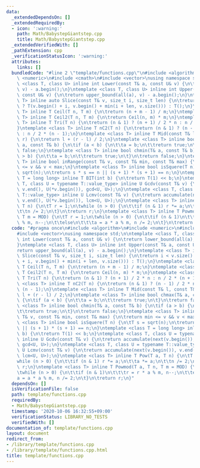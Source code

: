 ```yaml
---
data:
  _extendedDependsOn: []
  _extendedRequiredBy:
  - icon: ':warning:'
    path: Math/BabystepGiantstep.cpp
    title: Math/BabystepGiantstep.cpp
  _extendedVerifiedWith: []
  _pathExtension: cpp
  _verificationStatusIcon: ':warning:'
  attributes:
    links: []
  bundledCode: "#line 2 \"template/functions.cpp\"\n#include <algorithm>\n#include\
    \ <numeric>\n#include <cmath>\n#include <vector>\nusing namespace std;\n\ntemplate\
    \ <class T, class U> inline int Lower(const T& a, const U& v) {\n\treturn lower_bound(all(a),\
    \ v) - a.begin();\n}\ntemplate <class T, class U> inline int Upper(const T& a,\
    \ const U& v) {\n\treturn upper_bound(all(a), v) - a.begin();\n}\ntemplate <class\
    \ T> inline auto Slice(const T& v, size_t i, size_t len) {\n\treturn i < v.size()\
    \ ? T(v.begin() + i, v.begin() + min(i + len, v.size())) : T();\n}\ntemplate <class\
    \ T> inline T Ceil(T n, T m) {\n\treturn (n + m - 1) / m;\n}\ntemplate <class\
    \ T> inline T Ceil2(T n, T m) {\n\treturn Ceil(n, m) * m;\n}\ntemplate <class\
    \ T> inline T Tri(T n) {\n\treturn (n & 1) ? (n + 1) / 2 * n : n / 2 * (n + 1);\n\
    }\ntemplate <class T> inline T nC2(T n) {\n\treturn (n & 1) ? (n - 1) / 2 * n\
    \ : n / 2 * (n - 1);\n}\ntemplate <class T> inline T Mid(const T& l, const T&\
    \ r) {\n\treturn l + (r - l) / 2;\n}\ntemplate <class T> inline bool chmax(T&\
    \ a, const T& b) {\n\tif (a < b) {\n\t\ta = b;\n\t\treturn true;\n\t}\n\treturn\
    \ false;\n}\ntemplate <class T> inline bool chmin(T& a, const T& b) {\n\tif (a\
    \ > b) {\n\t\ta = b;\n\t\treturn true;\n\t}\n\treturn false;\n}\ntemplate <class\
    \ T> inline bool inRange(const T& v, const T& min, const T& max) {\n\treturn min\
    \ <= v && v < max;\n}\ntemplate <class T> inline bool isSquere(T n) {\n\tT s =\
    \ sqrt(n);\n\treturn s * s == n || (s + 1) * (s + 1) == n;\n}\ntemplate <class\
    \ T = long long> inline T BIT(int b) {\n\treturn T(1) << b;\n}\ntemplate <class\
    \ T, class U = typename T::value_type> inline U Gcdv(const T& v) {\n\treturn accumulate(next(v.begin()),\
    \ v.end(), U(*v.begin()), gcd<U, U>);\n}\ntemplate <class T, class U = typename\
    \ T::value_type> inline U Lcmv(const T& v) {\n\treturn accumulate(next(v.begin()),\
    \ v.end(), U(*v.begin()), lcm<U, U>);\n}\ntemplate <class T> inline T Pow(T a,\
    \ T n) {\n\tT r = 1;\n\twhile (n > 0) {\n\t\tif (n & 1) r *= a;\n\t\ta *= a;\n\
    \t\tn /= 2;\n\t}\n\treturn r;\n}\ntemplate <class T> inline T Powmod(T a, T n,\
    \ T m = MOD) {\n\tT r = 1;\n\twhile (n > 0) {\n\t\tif (n & 1)\n\t\t\tr = r * a\
    \ % m, n--;\n\t\telse\n\t\t\ta = a * a % m, n /= 2;\n\t}\n\treturn r;\n}\n"
  code: "#pragma once\n#include <algorithm>\n#include <numeric>\n#include <cmath>\n\
    #include <vector>\nusing namespace std;\n\ntemplate <class T, class U> inline\
    \ int Lower(const T& a, const U& v) {\n\treturn lower_bound(all(a), v) - a.begin();\n\
    }\ntemplate <class T, class U> inline int Upper(const T& a, const U& v) {\n\t\
    return upper_bound(all(a), v) - a.begin();\n}\ntemplate <class T> inline auto\
    \ Slice(const T& v, size_t i, size_t len) {\n\treturn i < v.size() ? T(v.begin()\
    \ + i, v.begin() + min(i + len, v.size())) : T();\n}\ntemplate <class T> inline\
    \ T Ceil(T n, T m) {\n\treturn (n + m - 1) / m;\n}\ntemplate <class T> inline\
    \ T Ceil2(T n, T m) {\n\treturn Ceil(n, m) * m;\n}\ntemplate <class T> inline\
    \ T Tri(T n) {\n\treturn (n & 1) ? (n + 1) / 2 * n : n / 2 * (n + 1);\n}\ntemplate\
    \ <class T> inline T nC2(T n) {\n\treturn (n & 1) ? (n - 1) / 2 * n : n / 2 *\
    \ (n - 1);\n}\ntemplate <class T> inline T Mid(const T& l, const T& r) {\n\treturn\
    \ l + (r - l) / 2;\n}\ntemplate <class T> inline bool chmax(T& a, const T& b)\
    \ {\n\tif (a < b) {\n\t\ta = b;\n\t\treturn true;\n\t}\n\treturn false;\n}\ntemplate\
    \ <class T> inline bool chmin(T& a, const T& b) {\n\tif (a > b) {\n\t\ta = b;\n\
    \t\treturn true;\n\t}\n\treturn false;\n}\ntemplate <class T> inline bool inRange(const\
    \ T& v, const T& min, const T& max) {\n\treturn min <= v && v < max;\n}\ntemplate\
    \ <class T> inline bool isSquere(T n) {\n\tT s = sqrt(n);\n\treturn s * s == n\
    \ || (s + 1) * (s + 1) == n;\n}\ntemplate <class T = long long> inline T BIT(int\
    \ b) {\n\treturn T(1) << b;\n}\ntemplate <class T, class U = typename T::value_type>\
    \ inline U Gcdv(const T& v) {\n\treturn accumulate(next(v.begin()), v.end(), U(*v.begin()),\
    \ gcd<U, U>);\n}\ntemplate <class T, class U = typename T::value_type> inline\
    \ U Lcmv(const T& v) {\n\treturn accumulate(next(v.begin()), v.end(), U(*v.begin()),\
    \ lcm<U, U>);\n}\ntemplate <class T> inline T Pow(T a, T n) {\n\tT r = 1;\n\t\
    while (n > 0) {\n\t\tif (n & 1) r *= a;\n\t\ta *= a;\n\t\tn /= 2;\n\t}\n\treturn\
    \ r;\n}\ntemplate <class T> inline T Powmod(T a, T n, T m = MOD) {\n\tT r = 1;\n\
    \twhile (n > 0) {\n\t\tif (n & 1)\n\t\t\tr = r * a % m, n--;\n\t\telse\n\t\t\t\
    a = a * a % m, n /= 2;\n\t}\n\treturn r;\n}"
  dependsOn: []
  isVerificationFile: false
  path: template/functions.cpp
  requiredBy:
  - Math/BabystepGiantstep.cpp
  timestamp: '2020-10-06 16:32:55+09:00'
  verificationStatus: LIBRARY_NO_TESTS
  verifiedWith: []
documentation_of: template/functions.cpp
layout: document
redirect_from:
- /library/template/functions.cpp
- /library/template/functions.cpp.html
title: template/functions.cpp
---
```

